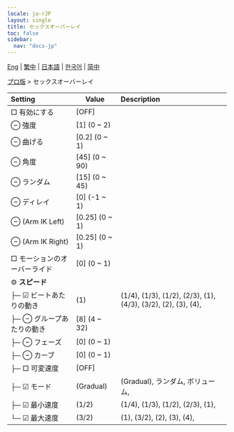 ```yaml
---
locale: ja-rJP
layout: single
title: セックスオーバーレイ
toc: false
sidebar:
  nav: "docs-jp"
---
```

[Eng](/dancexr/menu/2025.4/actor/sex_overlay) | [繁中](/tw/dancexr/menu/2025.4/actor/sex_overlay) | [日本語](/jp/dancexr/menu/2025.4/actor/sex_overlay) | [한국어](/kr/dancexr/menu/2025.4/actor/sex_overlay) | [简中](/zh/dancexr/menu/2025.4/actor/sex_overlay)

[プロ版](../menu#プロ版) > セックスオーバーレイ



| Setting | Value | Description |
| :--- | --- | :--- |
|  □ 有効にする| [OFF] | 
|  ⊖ 強度| [1] (0 ~ 2) | 
|  ⊖ 曲げる| [0.2] (0 ~ 1) | 
|  ⊖ 角度| [45] (0 ~ 90) | 
|  ⊖ ランダム| [15] (0 ~ 45) | 
|  ⊖ ディレイ| [0] (-1 ~ 1) | 
|  ⊖ (Arm IK Left)| [0.25] (0 ~ 1) | 
|  ⊖ (Arm IK Right)| [0.25] (0 ~ 1) | 
|  □ モーションのオーバーライド| [0] (0 ~ 1) | 
|  ⚙️ <b>スピード</b>| | 
| ├─ ☑ ビートあたりの動き| (1) | (1/4), (1/3), (1/2), (2/3), (1), (4/3), (3/2), (2), (3), (4), 
| ├─ ⊖ グループあたりの動き| [8] (4 ~ 32) | 
| ├─ ⊖ フェーズ| [0] (0 ~ 1) | 
| ├─ ⊖ カーブ| [0] (0 ~ 1) | 
| ├─ □ 可変速度| [OFF] | 
| ├─ ☑ モード| (Gradual) | (Gradual), ランダム, ボリューム, 
| ├─ ☑ 最小速度| (1/2) | (1/4), (1/3), (1/2), (2/3), (1), 
| └─ ☑ 最大速度| (3/2) | (1), (3/2), (2), (3), (4), 
